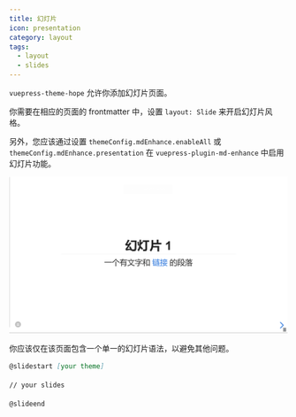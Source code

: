 ```yaml
---
title: 幻灯片
icon: presentation
category: layout
tags:
  - layout
  - slides
---
```


`vuepress-theme-hope` 允许你添加幻灯片页面。

你需要在相应的页面的 frontmatter 中，设置 `layout: Slide` 来开启幻灯片风格。

<!-- more -->

另外，您应该通过设置 `themeConfig.mdEnhance.enableAll` 或 `themeConfig.mdEnhance.presentation` 在 `vuepress-plugin-md-enhance` 中启用幻灯片功能。

![幻灯片页截图](./assets/slides.png)

你应该仅在该页面包含一个单一的幻灯片语法，以避免其他问题。

```md
@slidestart [your theme]

// your slides

@slideend
```
